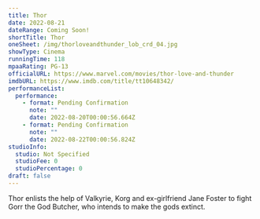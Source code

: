 ```yaml
---
title: Thor
date: 2022-08-21
dateRange: Coming Soon!
shortTitle: Thor
oneSheet: /img/thorloveandthunder_lob_crd_04.jpg
showType: Cinema
runningTime: 118
mpaaRating: PG-13
officialURL: https://www.marvel.com/movies/thor-love-and-thunder
imdbURL: https://www.imdb.com/title/tt10648342/
performanceList:
  performance:
    - format: Pending Confirmation
      note: ""
      date: 2022-08-20T00:00:56.664Z
    - format: Pending Confirmation
      note: ""
      date: 2022-08-22T00:00:56.824Z
studioInfo:
  studio: Not Specified
  studioFee: 0
  studioPercentage: 0
draft: false
---
```

Thor enlists the help of Valkyrie, Korg and ex-girlfriend Jane Foster to fight Gorr the God Butcher, who intends to make the gods extinct.